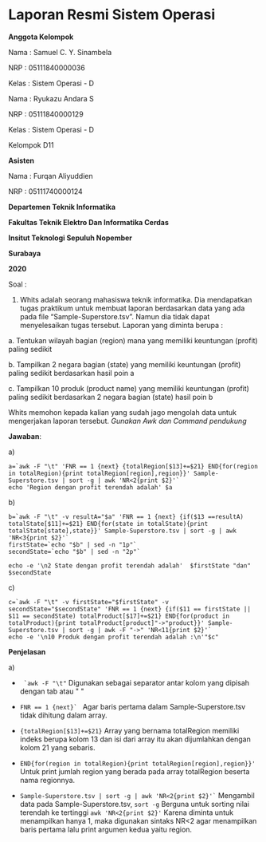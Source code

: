 # Laporan Resmi Sistem Operasi

**Anggota Kelompok**

Nama  : Samuel C. Y. Sinambela

NRP   : 05111840000036

Kelas : Sistem Operasi - D

Nama  : Ryukazu Andara S

NRP   : 05111840000129

Kelas : Sistem Operasi - D

Kelompok D11

**Asisten**

Nama  : Furqan Aliyuddien

NRP   : 05111740000124


**Departemen Teknik Informatika**

**Fakultas Teknik Elektro Dan Informatika Cerdas**

**Insitut Teknologi Sepuluh Nopember**

**Surabaya**

**2020**

Soal : 

1. Whits adalah seorang mahasiswa teknik informatika. Dia mendapatkan tugas praktikum
untuk membuat laporan berdasarkan data yang ada pada file “Sample-Superstore.tsv”.
Namun dia tidak dapat menyelesaikan tugas tersebut. Laporan yang diminta berupa :

a. Tentukan wilayah bagian (region) mana yang memiliki keuntungan (profit) paling
sedikit

b. Tampilkan 2 negara bagian (state) yang memiliki keuntungan (profit) paling
sedikit berdasarkan hasil poin a

c. Tampilkan 10 produk (product name) yang memiliki keuntungan (profit) paling
sedikit berdasarkan 2 negara bagian (state) hasil poin b

Whits memohon kepada kalian yang sudah jago mengolah data untuk mengerjakan
laporan tersebut.
*Gunakan Awk dan Command pendukung*

**Jawaban**: 

a)

```
a=`awk -F "\t" 'FNR == 1 {next} {totalRegion[$13]+=$21} END{for(region in totalRegion){print totalRegion[region],region}}' Sample-Superstore.tsv | sort -g | awk 'NR<2{print $2}'`
echo 'Region dengan profit terendah adalah' $a
```

b)
```
b=`awk -F "\t" -v resultA="$a" 'FNR == 1 {next} {if($13 ==resultA) totalState[$11]+=$21} END{for(state in totalState){print totalState[state],state}}' Sample-Superstore.tsv | sort -g | awk 'NR<3{print $2}'`
firstState=`echo "$b" | sed -n "1p"`
secondState=`echo "$b" | sed -n "2p"`

echo -e '\n2 State dengan profit terendah adalah'  $firstState "dan" $secondState
```

c)
```
c=`awk -F "\t" -v firstState="$firstState" -v secondState="$secondState" 'FNR == 1 {next} {if($11 == firstState || $11 == secondState) totalProduct[$17]+=$21} END{for(product in totalProduct){print totalProduct[product]"->"product}}' Sample-Superstore.tsv | sort -g | awk -F "->" 'NR<11{print $2}'`
echo -e '\n10 Produk dengan profit terendah adalah :\n'"$c"
```
**Penjelasan**

a)
* ``` `awk -F "\t"``` Digunakan sebagai separator antar kolom yang dipisah dengan tab atau "  "

* ```FNR == 1 {next}` ``` Agar baris pertama dalam Sample-Superstore.tsv tidak dihitung dalam array.

* ``` {totalRegion[$13]+=$21} ``` Array yang bernama totalRegion memiliki indeks berupa kolom 13 dan isi dari array itu akan dijumlahkan dengan kolom 21 yang sebaris. 

* ```END{for(region in totalRegion){print totalRegion[region],region}}' ``` Untuk print jumlah region yang berada pada array totalRegion beserta nama regionnya.

* ``` Sample-Superstore.tsv | sort -g | awk 'NR<2{print $2}'` ``` Mengambil data pada Sample-Superstore.tsv, ```sort -g``` Berguna untuk sorting nilai terendah ke tertinggi ```awk 'NR<2{print $2}'``` Karena diminta untuk menampilkan hanya 1, maka digunakan sintaks NR<2 agar menampilkan baris pertama lalu print argumen kedua yaitu region.
